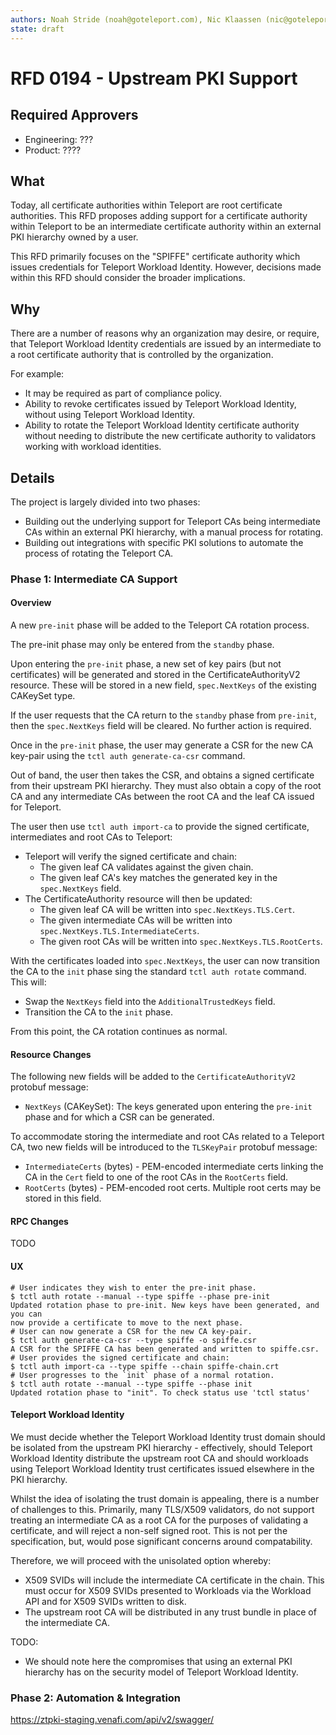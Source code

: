 ```yaml
---
authors: Noah Stride (noah@goteleport.com), Nic Klaassen (nic@goteleport.com)
state: draft
---
```


# RFD 0194 - Upstream PKI Support

## Required Approvers

* Engineering: ???
* Product: ???? 

## What

Today, all certificate authorities within Teleport are root certificate
authorities. This RFD proposes adding support for a certificate authority
within Teleport to be an intermediate certificate authority within an external
PKI hierarchy owned by a user.

This RFD primarily focuses on the "SPIFFE" certificate authority which issues
credentials for Teleport Workload Identity. However, decisions made within this
RFD should consider the broader implications.

## Why

There are a number of reasons why an organization may desire, or require, that
Teleport Workload Identity credentials are issued by an intermediate to a 
root certificate authority that is controlled by the organization.

For example:

- It may be required as part of compliance policy. 
- Ability to revoke certificates issued by Teleport Workload Identity, without
  using Teleport Workload Identity.
- Ability to rotate the Teleport Workload Identity certificate authority without
  needing to distribute the new certificate authority to validators working with
  workload identities.

## Details

The project is largely divided into two phases:

- Building out the underlying support for Teleport CAs being intermediate CAs
  within an external PKI hierarchy, with a manual process for rotating.
- Building out integrations with specific PKI solutions to automate the process
  of rotating the Teleport CA.

### Phase 1: Intermediate CA Support

#### Overview

A new `pre-init` phase will be added to the Teleport CA rotation process.

The pre-init phase may only be entered from the `standby` phase.

Upon entering the `pre-init` phase, a new set of key pairs
(but not certificates) will be generated and stored in the
CertificateAuthorityV2 resource. These will be stored in a new field,
`spec.NextKeys` of the existing CAKeySet type.

If the user requests that the CA return to the `standby` phase from `pre-init`,
then the `spec.NextKeys` field will be cleared. No further action is required.

Once in the `pre-init` phase, the user may generate a CSR for the new CA key-pair
using the `tctl auth generate-ca-csr` command.

Out of band, the user then takes the CSR, and obtains a signed certificate from
their upstream PKI hierarchy. They must also obtain a copy of the root CA and
any intermediate CAs between the root CA and the leaf CA issued for Teleport.

The user then use `tctl auth import-ca` to provide the signed certificate,
intermediates and root CAs to Teleport:

- Teleport will verify the signed certificate and chain:
  - The given leaf CA validates against the given chain.
  - The given leaf CA's key matches the generated key in the `spec.NextKeys` field.
- The CertificateAuthority resource will then be updated:
  - The given leaf CA will be written into `spec.NextKeys.TLS.Cert`.
  - The given intermediate CAs will be written into `spec.NextKeys.TLS.IntermediateCerts`.
  - The given root CAs will be written into `spec.NextKeys.TLS.RootCerts`.

With the certificates loaded into `spec.NextKeys`, the user can now transition
the CA to the `init` phase sing the standard `tctl auth rotate` command. This
will:

- Swap the `NextKeys` field into the `AdditionalTrustedKeys` field.
- Transition the CA to the `init` phase.

From this point, the CA rotation continues as normal.

#### Resource Changes

The following new fields will be added to the `CertificateAuthorityV2` protobuf
message:

- `NextKeys` (CAKeySet): The keys generated upon entering the `pre-init` phase
  and for which a CSR can be generated.

To accommodate storing the intermediate and root CAs related to a Teleport
CA, two new fields will be introduced to the `TLSKeyPair` protobuf message:

- `IntermediateCerts` (bytes) - PEM-encoded intermediate certs linking the
  CA in the `Cert` field to one of the root CAs in the `RootCerts` field.
- `RootCerts` (bytes) - PEM-encoded root certs. Multiple root certs may be
  stored in this field.

#### RPC Changes

TODO

#### UX

```shell
# User indicates they wish to enter the pre-init phase.
$ tctl auth rotate --manual --type spiffe --phase pre-init
Updated rotation phase to pre-init. New keys have been generated, and you can
now provide a certificate to move to the next phase.
# User can now generate a CSR for the new CA key-pair.
$ tctl auth generate-ca-csr --type spiffe -o spiffe.csr
A CSR for the SPIFFE CA has been generated and written to spiffe.csr.
# User provides the signed certificate and chain:
$ tctl auth import-ca --type spiffe --chain spiffe-chain.crt
# User progresses to the `init` phase of a normal rotation.
$ tctl auth rotate --manual --type spiffe --phase init 
Updated rotation phase to "init". To check status use 'tctl status'
```

#### Teleport Workload Identity

We must decide whether the Teleport Workload Identity trust domain should be 
isolated from the upstream PKI hierarchy - effectively, should Teleport Workload
Identity distribute the upstream root CA and should workloads using Teleport
Workload Identity trust certificates issued elsewhere in the PKI hierarchy.

Whilst the idea of isolating the trust domain is appealing, there is a number of
challenges to this. Primarily, many TLS/X509 validators, do not support treating
an intermediate CA as a root CA for the purposes of validating a certificate,
and will reject a non-self signed root. This is not per the specification, but,
would pose significant concerns around compatability. 

Therefore, we will proceed with the unisolated option whereby:

- X509 SVIDs will include the intermediate CA certificate in the chain. This 
  must occur for X509 SVIDs presented to Workloads via the Workload API and 
  for X509 SVIDs written to disk.
- The upstream root CA will be distributed in any trust bundle in place of the
  intermediate CA.

TODO:
- We should note here the compromises that using an external PKI hierarchy has 
  on the security model of Teleport Workload Identity.

### Phase 2: Automation & Integration

https://ztpki-staging.venafi.com/api/v2/swagger/